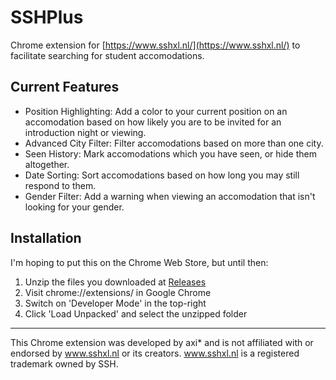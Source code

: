 # SSHPlus
Chrome extension for [https://www.sshxl.nl/](https://www.sshxl.nl/) to facilitate searching for student accomodations.

## Current Features
- Position Highlighting: Add a color to your current position on an accomodation based on how likely you are to be invited for an introduction night or viewing.
- Advanced City Filter: Filter accomodations based on more than one city.
- Seen History: Mark accomodations which you have seen, or hide them altogether.
- Date Sorting: Sort accomodations based on how long you may still respond to them.
- Gender Filter: Add a warning when viewing an accomodation that isn't looking for your gender.

## Installation
I'm hoping to put this on the Chrome Web Store, but until then:
1. Unzip the files you downloaded at [Releases](https://github.com/AxiDragon/SSHPlus/releases)
2. Visit chrome://extensions/ in Google Chrome
3. Switch on 'Developer Mode' in the top-right
4. Click 'Load Unpacked' and select the unzipped folder

---

This Chrome extension was developed by axi* and is not affiliated with or endorsed by www.sshxl.nl or its creators. www.sshxl.nl is a registered trademark owned by SSH.
